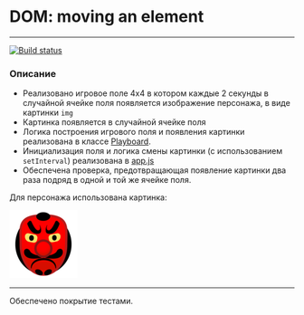 # DOM: moving an element
---
[![Build status](https://ci.appveyor.com/api/projects/status/gi594o6g6a6p3h7h?svg=true)](https://ci.appveyor.com/project/AviArta/ahj-dom)

### Описание


- Реализовано игровое поле 4x4 в котором каждые 2 секунды в случайной ячейке поля появляется изображение персонажа, в виде картинки `img`
- Картинка появляется в случайной ячейке поля
- Логика построения игрового поля и появления картинки реализована в классе [Playboard](./src/js/playboard.js).
- Инициализация поля и логика смены картинки (с использованием `setInterval`) реализована в [app.js](./src/js/app.js)
- Обеспечена проверка, предотвращающая появление картинки два раза подряд в одной и той же ячейке поля.

Для персонажа использована картинка:

![](./src/img/goblin.png)

---

Обеспечено покрытие тестами.
